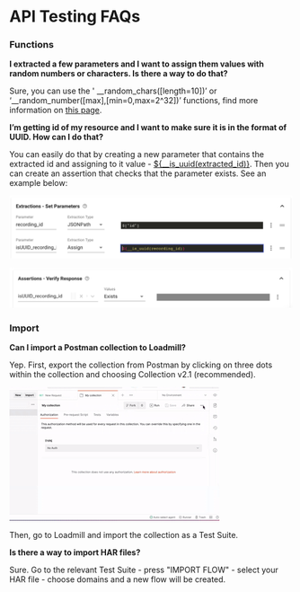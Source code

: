 # API Testing FAQs

### **Functions**

**I extracted a few parameters and I want to assign them values with random numbers or characters. Is there a way to do that?**

Sure, you can use the ' \_\_random\_chars\(\[length=10\]\)’ or ‘\_\_random\_number\(\[max\],\[min=0,max=2^32\]\)’ functions, find more information on [this page](https://docs.loadmill.com/api-testing/test-suite-editor/functions#randomization-functions).

**I’m getting id of my resource and I want to make sure it is in the format of UUID. How can I do that?**

You can easily do that by creating a new parameter that contains the extracted id and assigning to it value - [${\_\_is\_uuid\(extracted\_id\)}](https://docs.loadmill.com/api-testing/test-suite-editor/functions#__is_uuid-target). Then you can create an assertion that checks that the parameter exists. See an example below:

![extracted parameter](../.gitbook/assets/extracted_id.png)

![assertion for the extracted parameter](../.gitbook/assets/assertion_extracted_id.png)

### **Import**

**Can I import a Postman collection to Loadmill?**

Yep. First, export the collection from Postman by clicking on three dots within the collection and choosing Collection v2.1 \(recommended\). 

![Exporting a Postman collection](../.gitbook/assets/ezgif.com-gif-maker-14-.gif)

Then, go to Loadmill and import the collection as a Test Suite.

**Is there a way to import HAR files?**

Sure. Go to the relevant Test Suite - press "IMPORT FLOW" - select your HAR file - choose domains and a new flow will be created.  


  


  


